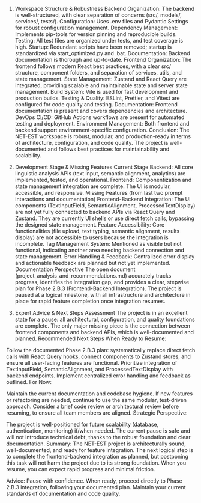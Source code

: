1. Workspace Structure & Robustness
Backend
Organization: The backend is well-structured, with clear separation of concerns (src/, models/, services/, tests/).
Configuration: Uses .env files and Pydantic Settings for robust configuration management.
Dependency Management: Implements pip-tools for version pinning and reproducible builds.
Testing: All test files are organized under tests, and test coverage is high.
Startup: Redundant scripts have been removed; startup is standardized via start_optimized.py and .bat.
Documentation: Backend documentation is thorough and up-to-date.
Frontend
Organization: The frontend follows modern React best practices, with a clear src/ structure, component folders, and separation of services, utils, and state management.
State Management: Zustand and React Query are integrated, providing scalable and maintainable state and server state management.
Build System: Vite is used for fast development and production builds.
Testing & Quality: ESLint, Prettier, and Vitest are configured for code quality and testing.
Documentation: Frontend documentation is present and covers dependencies and architecture.
DevOps
CI/CD: GitHub Actions workflows are present for automated testing and deployment.
Environment Management: Both frontend and backend support environment-specific configuration.
Conclusion:
The NET-EST workspace is robust, modular, and production-ready in terms of architecture, configuration, and code quality. The project is well-documented and follows best practices for maintainability and scalability.

2. Development Stage & Missing Features
Current Stage
Backend: All core linguistic analysis APIs (text input, semantic alignment, analytics) are implemented, tested, and operational.
Frontend: Componentization and state management integration are complete. The UI is modular, accessible, and responsive.
Missing Features (from last two prompt interactions and documentation)
Frontend-Backend Integration: The UI components (TextInputField, SemanticAlignment, ProcessedTextDisplay) are not yet fully connected to backend APIs via React Query and Zustand. They are currently UI shells or use direct fetch calls, bypassing the designed state management.
Feature Accessibility: Core functionalities (file upload, text typing, semantic alignment, results display) are not accessible to users because the integration is incomplete.
Tag Management System: Mentioned as visible but not functional, indicating another area needing backend connection and state management.
Error Handling & Feedback: Centralized error display and actionable feedback are planned but not yet implemented.
Documentation Perspective
The open document (project_analysis_and_recommendations.md) accurately tracks progress, identifies the integration gap, and provides a clear, stepwise plan for Phase 2.B.3 (Frontend-Backend Integration).
The project is paused at a logical milestone, with all infrastructure and architecture in place for rapid feature completion once integration resumes.
3. Expert Advice & Next Steps
Assessment
The project is in an excellent state for a pause: all architectural, configuration, and quality foundations are complete.
The only major missing piece is the connection between frontend components and backend APIs, which is well-documented and planned.
Recommended Next Steps
When Ready to Resume:

Follow the documented Phase 2.B.3 plan: systematically replace direct fetch calls with React Query hooks, connect components to Zustand stores, and ensure all user-facing features are functional.
Prioritize integration of TextInputField, SemanticAlignment, and ProcessedTextDisplay with backend endpoints.
Implement centralized error handling and feedback as outlined.
For Now:

Maintain the current documentation and codebase hygiene.
If new features or refactoring are needed, continue to use the same modular, test-driven approach.
Consider a brief code review or architectural review before resuming, to ensure all team members are aligned.
Strategic Perspective:

The project is well-positioned for future scalability (database, authentication, monitoring) if/when needed.
The current pause is safe and will not introduce technical debt, thanks to the robust foundation and clear documentation.
Summary:
The NET-EST project is architecturally sound, well-documented, and ready for feature integration. The next logical step is to complete the frontend-backend integration as planned, but postponing this task will not harm the project due to its strong foundation. When you resume, you can expect rapid progress and minimal friction.

Advice:
Pause with confidence. When ready, proceed directly to Phase 2.B.3 integration, following your documented plan. Maintain your current standards of documentation and code quality.